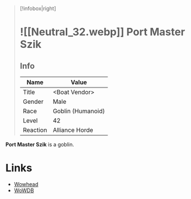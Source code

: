 > [!infobox|right]
> # ![[Neutral_32.webp]] Port Master Szik
> ## Info
> | Name |  Value |
> |---|---|
> | Title | &lt;Boat Vendor>
> | Gender | Male |
> | Race | Goblin (Humanoid) |
> | Level | 42 |
> | Reaction | <span class="friendly">Alliance</span> <span class="friendly">Horde</span> |

**Port Master Szik** is a goblin. 

# Links

- [Wowhead](https://www.wowhead.com/npc=2662)
- [WoWDB](https://www.wowdb.com/npcs/2662)